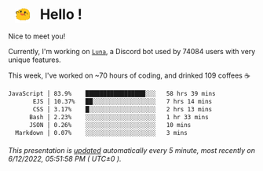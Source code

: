 <h1>   <img src="./spoinky.gif" style="vertical-align:middle;" width="30px">   Hello ! </h1>

Nice to meet you!

Currently, I'm working on <a href='https://github.com/Asgarrrr/Luna'>`Luna`</a>, a Discord bot used by 74084 users with very unique features.

This week, I've worked on ~70 hours of coding, and drinked 109 coffees ☕

```
JavaScript │ 83.9%    █████████████████░░░   58 hrs 39 mins
       EJS │ 10.37%   ██░░░░░░░░░░░░░░░░░░   7 hrs 14 mins
       CSS │ 3.17%    █░░░░░░░░░░░░░░░░░░░   2 hrs 13 mins
      Bash │ 2.23%    ░░░░░░░░░░░░░░░░░░░░   1 hr 33 mins
      JSON │ 0.26%    ░░░░░░░░░░░░░░░░░░░░   10 mins
  Markdown │ 0.07%    ░░░░░░░░░░░░░░░░░░░░   3 mins
```

###### This presentation is [updated](https://github.com/Asgarrrr) automatically every 5 minute, most recently on 6/12/2022, 05:51:58 PM ( UTC±0 ).